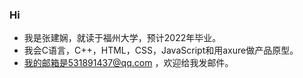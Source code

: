 ### Hi
- 我是张建娴，就读于福州大学，预计2022年毕业。
- 我会C语言，C++，HTML，CSS，JavaScript和用axure做产品原型。
- 我的邮箱是531891437@qq.com ，欢迎给我发邮件。


